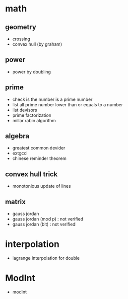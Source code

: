 # math
## geometry
  - crossing
  - convex hull (by graham)

## power
  - power by doubling

## prime
  - check is the number is a prime number
  - list all prime number lower than or equals to a number
  - list devisors
  - prime factorization
  - millar rabin algorithm

## algebra
  - greatest common devider
  - extgcd
  - chinese reminder theorem

## convex hull trick
  - monotonious update of lines

## matrix
  - gauss jordan
  - gauss jordan (mod p) : not verified
  - gauss jordan (bit) : not verified

# interpolation
  - lagrange interpolation for double

# ModInt
  - modint
